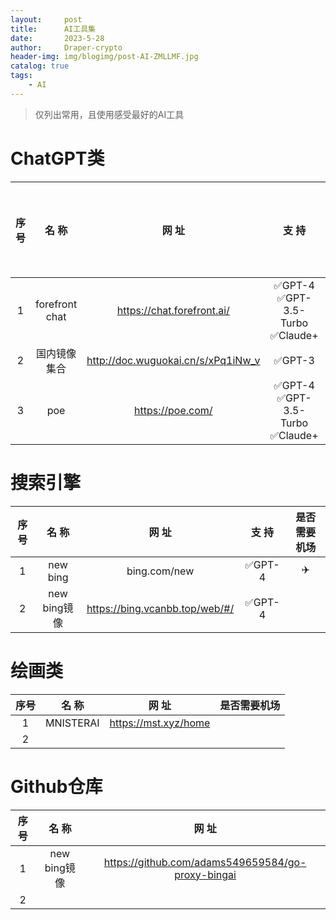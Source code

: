 ```yaml
---
layout:     post
title:      AI工具集
date:       2023-5-28
author:     Draper-crypto
header-img: img/blogimg/post-AI-ZMLLMF.jpg
catalog: true
tags:
    - AI
---
```


> 仅列出常用，且使用感受最好的AI工具

# ChatGPT类

|   序号  |   名     称    |          网    址          | 支   持 | 是否需要机场 |
| :------------: | :------------------------: | :-----: | :-----: | :-----: |
| 1 | forefront chat | https://chat.forefront.ai/ |    ✅GPT-4    ✅GPT-3.5-Turbo    ✅Claude+    |    ✈️    |
| 2 | 国内镜像集合 | http://doc.wuguokai.cn/s/xPq1iNw_v | ✅GPT-3 |  |
| 3 | poe | https://poe.com/ | ✅GPT-4    ✅GPT-3.5-Turbo    ✅Claude+ | ✈️ |



# 搜索引擎

|   序号  |   名     称    |          网    址          | 支   持 | 是否需要机场 |
| :------------: | :------------------------: | :-----: | :-----: | :-----: |
| 1 | new bing | bing.com/new |    ✅GPT-4    |    ✈️    |
| 2 | new bing镜像 | https://bing.vcanbb.top/web/#/ | ✅GPT-4 |  |



# 绘画类

|   序号  |   名     称    |          网    址            | 是否需要机场 |
| :------------: | :------------------------:  | :-----: | :-----: |
| 1 | MNISTERAI | https://mst.xyz/home |                |
| 2 |  |  |    |



# Github仓库

|   序号  |   名     称    |          网    址            |
| :------------: | :------------------------:  | :-----: |
| 1 | new bing镜像 | https://github.com/adams549659584/go-proxy-bingai |
| 2 |  |  |

